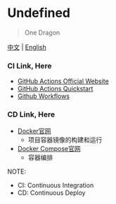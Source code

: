 # Undefined

> One Dragon

[中文](./undefined-dragon.md) | [English](./undefined-dragon-en.md)


### CI Link, Here

  - [GitHub Actions Official Website](https://docs.github.com/cn/actions)
  - [GitHub Actions Quickstart](https://docs.github.com/cn/actions/quickstart)
  - [Github Workflows](https://docs.github.com/cn/actions/using-workflows)

### CD Link, Here

  - [Docker官网](https://www.docker.com/)
    - 项目容器镜像的构建和运行
  - [Docker Compose官网](https://docs.docker.com/compose/)
    - 容器编排


NOTE:
  - CI: Continuous Integration
  - CD: Continuous Deploy